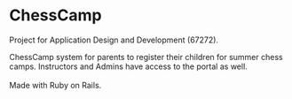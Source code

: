 # ChessCamp
Project for Application Design and Development (67272). 

ChessCamp system for parents to register their children for summer chess camps. Instructors and Admins have access to the portal as well. 
<br><br>Made with Ruby on Rails.
